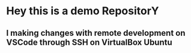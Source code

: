 # Hey this is a demo RepositorY
## I making changes with remote development on VSCode through SSH on VirtualBox Ubuntu
